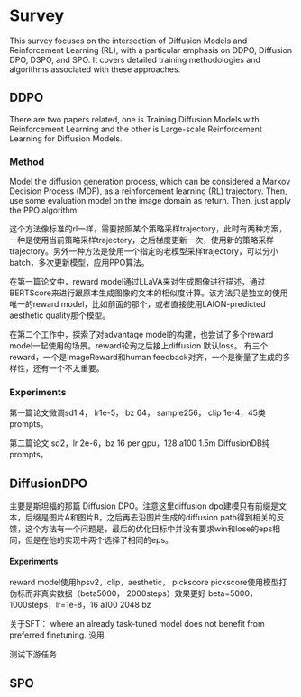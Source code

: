 # Survey

This survey focuses on the intersection of Diffusion Models and Reinforcement Learning (RL), with a particular emphasis on DDPO, Diffusion DPO, D3PO, and SPO. It covers detailed training methodologies and algorithms associated with these approaches.

## DDPO

There are two papers related, one is Training Diffusion Models with Reinforcement Learning and the other is Large-scale Reinforcement Learning for Diffusion Models.

### Method

Model the diffusion generation process, which can be considered a Markov Decision Process (MDP), as a reinforcement learning (RL) trajectory. Then, use some evaluation model on the image domain as return. Then, just apply the PPO algorithm.

这个方法像标准的rl一样，需要按照某个策略采样trajectory，此时有两种方案，一种是使用当前策略采样trajectory，之后梯度更新一次，使用新的策略采样trajectory。另外一种方法是使用一个指定的老模型采样trajectory，可以分小batch，多次更新模型，应用PPO算法。

在第一篇论文中，reward model通过LLaVA来对生成图像进行描述，通过BERTScore来进行跟原本生成图像的文本的相似度计算。该方法只是独立的使用唯一的reward model，比如前面的那个，或者直接使用LAION-predicted aesthetic quality那个模型。

在第二个工作中，探索了对advantage model的构建，也尝试了多个reward model一起使用的场景。reward轮询之后接上diffusion 默认loss。 有三个reward，一个是ImageReward和human feedback对齐，一个是衡量了生成的多样性，还有一个不太重要。

### Experiments

第一篇论文微调sd1.4， lr1e-5， bz 64， sample256， clip 1e-4，45类prompts。

第二篇论文 sd2，lr 2e-6，bz 16 per gpu，128 a100 1.5m DiffusionDB纯prompts。


## DiffusionDPO

主要是斯坦福的那篇 Diffusion DPO。注意这里diffusion dpo建模只有前缀是文本，后缀是图片A和图片B，之后再去沿图片生成的diffusion path得到相关的反馈，这个方法有一个问题是，最后的优化目标中并没有要求win和lose的eps相同，但是在他的实现中两个选择了相同的eps。

#### Experiments

reward model使用hpsv2，clip，aesthetic， pickscore
pickscore使用模型打伪标而非真实数据（beta5000， 2000steps）效果更好
beta=5000， 1000steps，lr=1e-8，16 a100 2048 bz

关于SFT： where an already task-tuned model does not benefit from preferred finetuning. 没用

测试下游任务

## SPO
